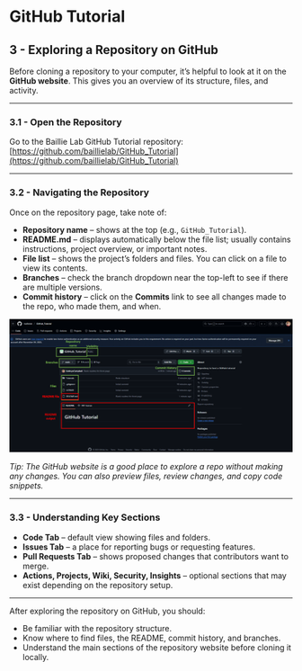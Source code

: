 # GitHub Tutorial

## 3 - Exploring a Repository on GitHub

Before cloning a repository to your computer, it’s helpful to look at it on the **GitHub website**. This gives you an overview of its structure, files, and activity.

---

### 3.1 - Open the Repository

Go to the Baillie Lab GitHub Tutorial repository:  
[https://github.com/baillielab/GitHub_Tutorial](https://github.com/baillielab/GitHub_Tutorial)

---

### 3.2 - Navigating the Repository

Once on the repository page, take note of:

- **Repository name** – shows at the top (e.g., `GitHub_Tutorial`).  
- **README.md** – displays automatically below the file list; usually contains instructions, project overview, or important notes.  
- **File list** – shows the project’s folders and files. You can click on a file to view its contents.  
- **Branches** – check the branch dropdown near the top-left to see if there are multiple versions.  
- **Commit history** – click on the **Commits** link to see all changes made to the repo, who made them, and when.

![Annotated Screenshot of a GitHub Repository](https://github.com/baillielab/GitHub_Tutorial/raw/main/Images/repo_anatomy.png)


*Tip: The GitHub website is a good place to explore a repo without making any changes. You can also preview files, review changes, and copy code snippets.*

---

### 3.3 - Understanding Key Sections

- **Code Tab** – default view showing files and folders.  
- **Issues Tab** – a place for reporting bugs or requesting features.  
- **Pull Requests Tab** – shows proposed changes that contributors want to merge.  
- **Actions, Projects, Wiki, Security, Insights** – optional sections that may exist depending on the repository setup.  

---

After exploring the repository on GitHub, you should:
- Be familiar with the repository structure.  
- Know where to find files, the README, commit history, and branches.  
- Understand the main sections of the repository website before cloning it locally.
